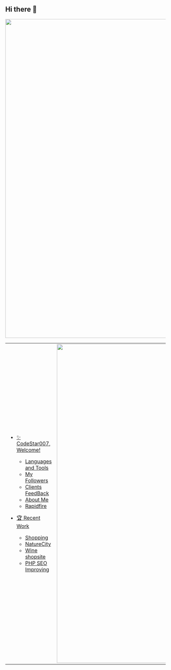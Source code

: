 ## Hi there 👋

<a href="https://github.com/lightlifedev"><img src="https://github.com/lightlifedev/lightlifedev/blob/master/Total.png" width="1000"/></a>

<table>
  <tr>
    <td>
      
- [ ✨ CodeStar007, Welcome!](#codestar007-welcome!-)
    - [Languages and Tools](#languages-and-tools-)
    - [My Followers](#my-followers-)
    - [Clients FeedBack](#Clients-FeedBack-)
    - [About Me](#About-Me-)
    - [Rapidfire](#Rapidfire-)
- [ 🏆 Recent Work](#Recent-Work-)
    - [Shopping](#Shopping)
    - [NatureCity](#NatureCity-)
    - [Wine shopsite](#wine-shopsite-)
    - [PHP SEO Improving](#PHP-SEO-Improving-)

    </td>
    <td>    
      <a href="https://nigel-russell-rouge.vercel.app/"><img src="https://github.com/lightlifedev/portfolio_html/blob/master/assets/img/FirstIMG.jpg" width="1000"/></a>
    </td>
  </tr>
</table>

<!--
**lightlifedev/lightlifedev** is a ✨ _special_ ✨ repository because its `README.md` (this file) appears on your GitHub profile.

Here are some ideas to get you started:

- 🔭 I’m currently working on ...
- 🌱 I’m currently learning ...
- 👯 I’m looking to collaborate on ...
- 🤔 I’m looking for help with ...
- 💬 Ask me about ...
- 📫 How to reach me: ...
- 😄 Pronouns: ...
- ⚡ Fun fact: ...
-->
